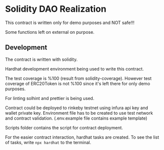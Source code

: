# Solidity DAO Realization

This contract is written only for demo purposes and NOT safe!!!

Some functions left on external on purpose.
## Development

The contract is written with solidity.

Hardhat development environment being used to write this contract.

The test coverage is %100 (result from solidity-coverage).
However test coverage of ERC20Token is not %100 since it's left there for only demo purposes.

For linting solhint and prettier is being used.

Contract could be deployed to rinkeby testnet using infura api key and wallet private key.
Environment file has to be created to use test network and contract validation. (.env.example file contains example template)

Scripts folder contains the script for contract deployment.

For the easier contract interaction, hardhat tasks are created.
To see the list of tasks, write `npx hardhat` to the terminal.